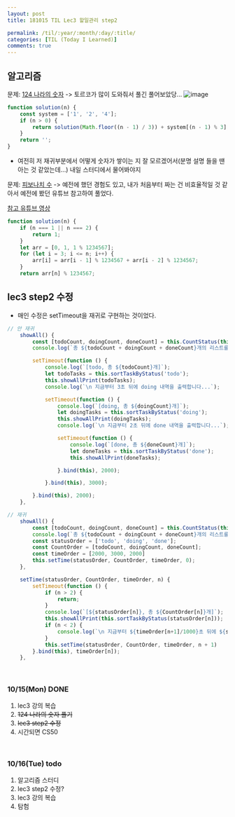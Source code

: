 ```yaml
---
layout: post
title: 181015 TIL Lec3 할일관리 step2

permalink: /til/:year/:month/:day/:title/
categories: [TIL (Today I Learned)]
comments: true
---
```


## 알고리즘

문제: [124 나라의 숫자](https://programmers.co.kr/learn/courses/30/lessons/12899?language=javascript) -> 토르코가 많이 도와줘서 풀긴 풀어보았당... 
![image](https://user-images.githubusercontent.com/40848630/46985275-80849300-d124-11e8-9f65-48e9147ce240.png)

```javascript
function solution(n) {
    const system = ['1', '2', '4'];
    if (n > 0) {
        return solution(Math.floor((n - 1) / 3)) + system[(n - 1) % 3];
    }
    return '';
}
```

- 여전히 저 재귀부분에서 어떻게 숫자가 쌓이는 지 잘 모르겠어서(분명 설명 들을 땐 아는 것 같았는데...) 내일 스터디에서 물어봐야지



문제: [피보나치 수](https://programmers.co.kr/learn/courses/30/lessons/12945?language=javascript) -> 
예전에 했던 경험도 있고, 내가 처음부터 짜는 건 비효율적일 것 같아서 예전에 봤던 유튜브 참고하여 풀었다. 

[참고 유튜브 영상](https://www.youtube.com/watch?v=vYquumk4nWw&list=PLBZBJbE_rGRU5PrgZ9NBHJwcaZsNpf8yD)

```javascript
function solution(n) {
    if (n === 1 || n === 2) {
        return 1;
    }
    let arr = [0, 1, 1 % 1234567];
    for (let i = 3; i <= n; i++) {
        arr[i] = arr[i - 1] % 1234567 + arr[i - 2] % 1234567;
    }
    return arr[n] % 1234567;
```

## lec3 step2 수정
- 매인 수정은 setTimeout을 재귀로 구현하는 것이었다. 

```javascript
// 안 재귀
    showAll() {
        const [todoCount, doingCount, doneCount] = this.CountStatus(this.taskList);
        console.log(`총 ${todoCount + doingCount + doneCount}개의 리스트를 가져왔습니다. 2초 뒤에 todo 내역을 출력합니다...`);

        setTimeout(function () {
            console.log(`[todo, 총 ${todoCount}개]`);
            let todoTasks = this.sortTaskByStatus('todo');
            this.showAllPrint(todoTasks);
            console.log(`\n 지금부터 3초 뒤에 doing 내역을 출력합니다...`);

            setTimeout(function () {
                console.log(`[doing, 총 ${doingCount}개]`);
                let doingTasks = this.sortTaskByStatus('doing');
                this.showAllPrint(doingTasks);
                console.log(`\n 지금부터 2초 뒤에 done 내역을 출력합니다...`);

                setTimeout(function () {
                    console.log(`[done, 총 ${doneCount}개]`);
                    let doneTasks = this.sortTaskByStatus('done');
                    this.showAllPrint(doneTasks);

                }.bind(this), 2000);

            }.bind(this), 3000);

        }.bind(this), 2000);
    },

// 재귀
    showAll() {
        const [todoCount, doingCount, doneCount] = this.CountStatus(this.taskList);
        console.log(`총 ${todoCount + doingCount + doneCount}개의 리스트를 가져왔습니다. 2초 뒤에 todo 내역을 출력합니다...`);
        const statusOrder = ['todo', 'doing', 'done'];
        const CountOrder = [todoCount, doingCount, doneCount];
        const timeOrder = [2000, 3000, 2000]
        this.setTime(statusOrder, CountOrder, timeOrder, 0);
    },

    setTime(statusOrder, CountOrder, timeOrder, n) {
        setTimeout(function () {
            if (n > 2) {
                return;
            }
            console.log(`[${statusOrder[n]}, 총 ${CountOrder[n]}개]`);
            this.showAllPrint(this.sortTaskByStatus(statusOrder[n]));
            if (n < 2) {
                console.log(`\n 지금부터 ${timeOrder[n+1]/1000}초 뒤에 ${statusOrder[n+1]} 내역을 출력합니다...`);
            }
            this.setTime(statusOrder, CountOrder, timeOrder, n + 1)
        }.bind(this), timeOrder[n]);
    },
```

<br>

### **10/15(Mon) DONE**
1. lec3 강의 복습
2. ~~124 나라의 숫자 풀기~~
3. ~~lec3 step2 수정~~
4. 시간되면 CS50 

<br>

### **10/16(Tue) todo**
1. 알고리즘 스터디
2. lec3 step2 수정? 
3. lec3 강의 복습
4. 탐험
